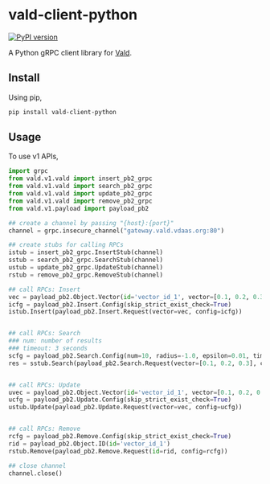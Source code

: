 # vald-client-python

[![PyPI version](https://badge.fury.io/py/vald-client-python.svg)](https://badge.fury.io/py/vald-client-python)

A Python gRPC client library for [Vald](https://github.com/vdaas/vald).

## Install

Using pip,

```sh
pip install vald-client-python
```

## Usage

To use v1 APIs,

```python
import grpc
from vald.v1.vald import insert_pb2_grpc
from vald.v1.vald import search_pb2_grpc
from vald.v1.vald import update_pb2_grpc
from vald.v1.vald import remove_pb2_grpc
from vald.v1.payload import payload_pb2

## create a channel by passing "{host}:{port}"
channel = grpc.insecure_channel("gateway.vald.vdaas.org:80")

## create stubs for calling RPCs
istub = insert_pb2_grpc.InsertStub(channel)
sstub = search_pb2_grpc.SearchStub(channel)
ustub = update_pb2_grpc.UpdateStub(channel)
rstub = remove_pb2_grpc.RemoveStub(channel)

## call RPCs: Insert
vec = payload_pb2.Object.Vector(id='vector_id_1', vector=[0.1, 0.2, 0.3])
icfg = payload_pb2.Insert.Config(skip_strict_exist_check=True)
istub.Insert(payload_pb2.Insert.Request(vector=vec, config=icfg))


## call RPCs: Search
### num: number of results
### timeout: 3 seconds
scfg = payload_pb2.Search.Config(num=10, radius=-1.0, epsilon=0.01, timeout=3000000000)
res = sstub.Search(payload_pb2.Search.Request(vector=[0.1, 0.2, 0.3], config=scfg))


## call RPCs: Update
uvec = payload_pb2.Object.Vector(id='vector_id_1', vector=[0.1, 0.2, 0.3])
ucfg = payload_pb2.Update.Config(skip_strict_exist_check=True)
ustub.Update(payload_pb2.Update.Request(vector=vec, config=ucfg))


## call RPCs: Remove
rcfg = payload_pb2.Remove.Config(skip_strict_exist_check=True)
rid = payload_pb2.Object.ID(id='vector_id_1')
rstub.Remove(payload_pb2.Remove.Request(id=rid, config=rcfg))

## close channel
channel.close()
```
